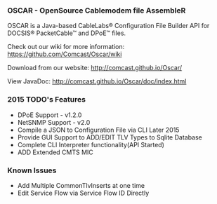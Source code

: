 ### OSCAR - OpenSource Cablemodem file AssembleR

OSCAR is a Java-based CableLabs&reg; Configuration File Builder API for DOCSIS&reg; PacketCable&trade; and DPoE&trade; files.

Check out our wiki for more information: https://github.com/Comcast/Oscar/wiki

Download from our website: http://comcast.github.io/Oscar/

View JavaDoc: http://comcast.github.io/Oscar/doc/index.html

### 2015 TODO's Features

* DPoE Support - v1.2.0
* NetSNMP Support - v2.0
* Compile a JSON to Configuration File via CLI Later 2015
* Provide GUI Support to ADD/EDIT TLV Types to Sqlite Database
* Complete CLI Interpreter functionality(API Started)
* ADD Extended CMTS MIC

### Known Issues

* Add Multiple CommonTlvInserts at one time
* Edit Service Flow via Service Flow ID Directly

